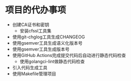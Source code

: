 # 项目的代办事项

- 创建CA证书和密钥
    -  安装cfssl工具集
- 使用git-chglog工具生成CHANGEOG
- 使用gsemver工具生成语义化版本号
- 使用gsemver工具生成版本号
- 使用GitHub Actions完成提交代码后自动进行静态代码检查
  - 使用golangci-lint做静态代码检查
- 引入代码生成工具
- 使用Makefile管理项目